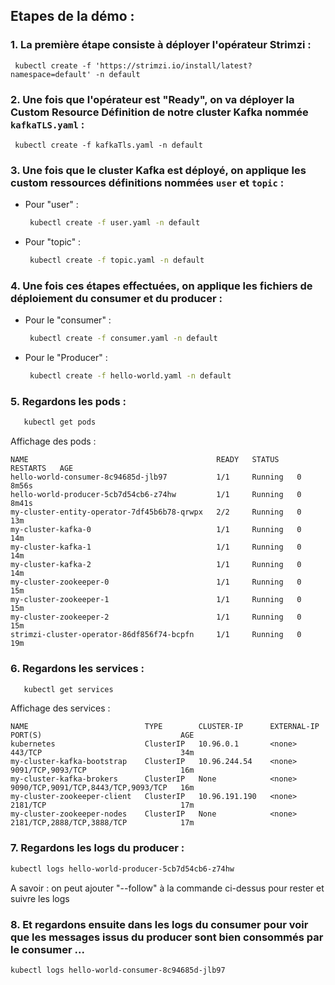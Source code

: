 ## Etapes de la démo :
 
 ### 1. La première étape consiste à déployer l'opérateur Strimzi :

     kubectl create -f 'https://strimzi.io/install/latest?namespace=default' -n default

 ### 2. Une fois que l'opérateur est "Ready", on va déployer la Custom Resource Définition de notre cluster Kafka nommée `kafkaTLS.yaml` : 

     kubectl create -f kafkaTls.yaml -n default

### 3. Une fois que le cluster Kafka est déployé, on applique les custom ressources définitions nommées `user` et `topic` :

*    Pour "user" :

      ```sh
       kubectl create -f user.yaml -n default
      ```

*    Pour "topic" :

      ```sh
       kubectl create -f topic.yaml -n default
      ```


### 4. Une fois ces étapes effectuées, on applique les fichiers de déploiement du consumer et du producer :
    
*    Pour le "consumer" :
    
     ```sh
      kubectl create -f consumer.yaml -n default
     ```

*    Pour le "Producer" : 

     ```sh
      kubectl create -f hello-world.yaml -n default
     ```

### 5. Regardons les pods :  

   ```sh
      kubectl get pods
   ```
     
Affichage des pods : 

    NAME                                          READY   STATUS    RESTARTS   AGE
    hello-world-consumer-8c94685d-jlb97           1/1     Running   0          8m56s
    hello-world-producer-5cb7d54cb6-z74hw         1/1     Running   0          8m41s
    my-cluster-entity-operator-7df45b6b78-qrwpx   2/2     Running   0          13m
    my-cluster-kafka-0                            1/1     Running   0          14m
    my-cluster-kafka-1                            1/1     Running   0          14m
    my-cluster-kafka-2                            1/1     Running   0          14m
    my-cluster-zookeeper-0                        1/1     Running   0          15m
    my-cluster-zookeeper-1                        1/1     Running   0          15m
    my-cluster-zookeeper-2                        1/1     Running   0          15m
    strimzi-cluster-operator-86df856f74-bcpfn     1/1     Running   0          19m


### 6. Regardons les services :  
   ```sh
      kubectl get services
   ```
     
Affichage des services : 

    NAME                          TYPE        CLUSTER-IP      EXTERNAL-IP   PORT(S)                               AGE
    kubernetes                    ClusterIP   10.96.0.1       <none>        443/TCP                               34m
    my-cluster-kafka-bootstrap    ClusterIP   10.96.244.54    <none>        9091/TCP,9093/TCP                     16m
    my-cluster-kafka-brokers      ClusterIP   None            <none>        9090/TCP,9091/TCP,8443/TCP,9093/TCP   16m
    my-cluster-zookeeper-client   ClusterIP   10.96.191.190   <none>        2181/TCP                              17m
    my-cluster-zookeeper-nodes    ClusterIP   None            <none>        2181/TCP,2888/TCP,3888/TCP            17m


### 7. Regardons les logs du producer : 

   ```sh
kubectl logs hello-world-producer-5cb7d54cb6-z74hw
   ```
  A savoir : on peut ajouter "--follow" à la commande ci-dessus pour rester et suivre les logs

### 8. Et regardons ensuite dans les logs du consumer pour voir que les messages issus du producer sont bien consommés par le consumer ...

   ```sh
kubectl logs hello-world-consumer-8c94685d-jlb97 
   ```
 






